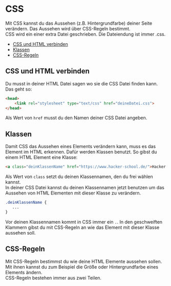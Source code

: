 # CSS
Mit CSS kannst du das Aussehen (z.B. Hintergrundfarbe) deiner Seite verändern. Das Aussehen wird über CSS-Regeln bestimmt.  
CSS wird ein einer extra Datei geschrieben. Die Dateiendung ist immer .css.

- [CSS und HTML verbinden](#css-und-html-verbinden)
- [Klassen](#klassen)
- [CSS-Regeln](#css-regeln)


## CSS und HTML verbinden
Du musst in deiner HTML Datei sagen wo sie die CSS Datei finden kann. Das geht so: 
```html
<head>
	<link rel="stylesheet" type="text/css" href="deineDatei.css">
</head>
```
Als Wert von `href` musst du den Namen deiner CSS Datei angeben.

## Klassen
Damit CSS das Aussehen eines Elements verändern kann, muss es das Element im HTML erkennen. Dafür werden Klassen benutzt. So gibst du einem HTML Element eine Klasse:
```html
<a class="deinKlassenName" href="https://www.hacker-school.de/">Hacker School</a>
```
Als Wert von `class` setzt du deinen Klassennamen, den du frei wählen kannst.  
In deiner CSS Datei kannst du deinen Klassennamen jetzt benutzen um das Aussehen von HTML Elementen mit dieser Klasse zu verändern.
 ```css
.deinKlassenName {
	...
}
```
Vor deinen Klassennamen kommt in CSS immer ein `.`. In den geschweiften Klammern gibst du mit CSS-Regeln an wie das Element mit dieser Klasse aussehen soll.

## CSS-Regeln
Mit CSS-Regeln bestimmst du wie deine HTML Elemente aussehen sollen. Mit ihnen kannst du zum Beispiel die Größe oder Hintergrundfarbe eines Elements ändern.  
CSS-Regeln bestehen immer aus zwei Teilen. 
